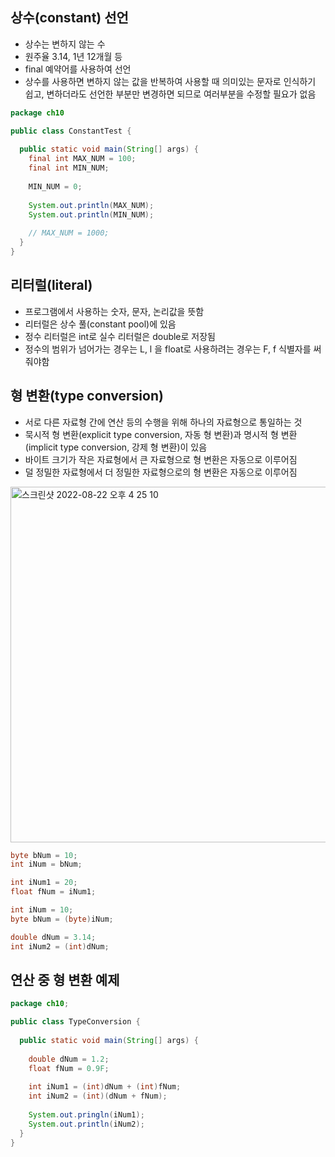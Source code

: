 ## 상수(constant) 선언
- 상수는 변하지 않는 수
- 원주율 3.14, 1년 12개월 등
- final 예약어를 사용하여 선언
- 상수를 사용하면 변하지 않는 값을 반복하여 사용할 때 의미있는 문자로 인식하기 쉽고, 변하더라도 선언한 부분만 변경하면 되므로 여러부분을 수정할 필요가 없음
```Java
package ch10

public class ConstantTest {
  
  public static void main(String[] args) {
    final int MAX_NUM = 100;
    final int MIN_NUM;
    
    MIN_NUM = 0;
    
    System.out.println(MAX_NUM);
    System.out.println(MIN_NUM);
    
    // MAX_NUM = 1000;
  }
}
```

## 리터럴(literal)
- 프로그램에서 사용하는 숫자, 문자, 논리값을 뜻함
- 리터럴은 상수 풀(constant pool)에 있음
- 정수 리터럴은 int로 실수 리터럴은 double로 저장됨
- 정수의 범위가 넘어가는 경우는 L, l 을 float로 사용하려는 경우는 F, f 식별자를 써줘야함

## 형 변환(type conversion)
- 서로 다른 자료형 간에 연산 등의 수행을 위해 하나의 자료형으로 통일하는 것
- 묵시적 형 변환(explicit type conversion, 자동 형 변환)과 명시적 형 변환(implicit type conversion, 강제 형 변환)이 있음
- 바이트 크기가 작은 자료형에서 큰 자료형으로 형 변환은 자동으로 이루어짐
- 덜 정밀한 자료형에서 더 정밀한 자료형으로의 형 변환은 자동으로 이루어짐
<img width="569" alt="스크린샷 2022-08-22 오후 4 25 10" src="https://user-images.githubusercontent.com/75515697/185863450-ccb119dd-0b7a-457a-965f-303f60feb61e.png">

```Java
byte bNum = 10;
int iNum = bNum;

int iNum1 = 20;
float fNum = iNum1;

int iNum = 10;
byte bNum = (byte)iNum;

double dNum = 3.14;
int iNum2 = (int)dNum;
```

## 연산 중 형 변환 예제
```Java
package ch10;

public class TypeConversion {
  
  public static void main(String[] args) {
    
    double dNum = 1.2;
    float fNum = 0.9F;
    
    int iNum1 = (int)dNum + (int)fNum;
    int iNum2 = (int)(dNum + fNum);
    
    System.out.pringln(iNum1);
    System.out.println(iNum2);
  }
}
```
